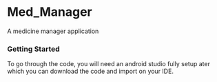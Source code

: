 # Med_Manager
A medicine manager application

### Getting Started

To go through the code, you will need an android studio fully setup ater which you can download the code and import on your IDE.
